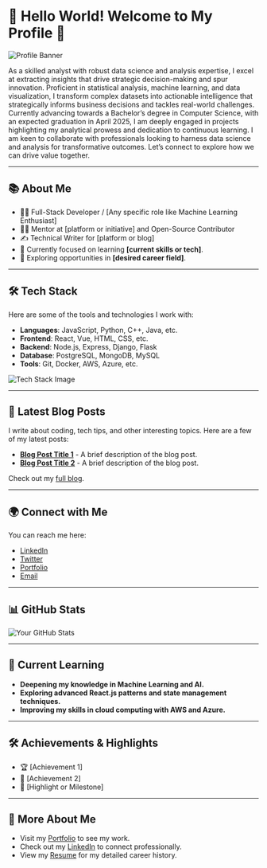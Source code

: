 # 🚀 Hello World! Welcome to My Profile 👋

![Profile Banner](![1738114456430](https://github.com/user-attachments/assets/9ad6bdaf-196b-4c6f-85dc-097d58550cf0)
)

As a skilled analyst with robust data science and analysis expertise, I excel at extracting insights that drive strategic decision-making and spur innovation. Proficient in statistical analysis, machine learning, and data visualization, I transform complex datasets into actionable intelligence that strategically informs business decisions and tackles real-world challenges. Currently advancing towards a Bachelor’s degree in Computer Science, with an expected graduation in April 2025, I am deeply engaged in projects highlighting my analytical prowess and dedication to continuous learning. I am keen to collaborate with professionals looking to harness data science and analysis for transformative outcomes. Let’s connect to explore how we can drive value together.

---

## 📚 About Me

- 👨‍💻 Full-Stack Developer / [Any specific role like Machine Learning Enthusiast]
- 🧑‍🏫 Mentor at [platform or initiative] and Open-Source Contributor
- ✍️ Technical Writer for [platform or blog]
- 🌱 Currently focused on learning **[current skills or tech]**.
- 💼 Exploring opportunities in **[desired career field]**.

---

## 🛠️ Tech Stack

Here are some of the tools and technologies I work with:

- **Languages**: JavaScript, Python, C++, Java, etc.
- **Frontend**: React, Vue, HTML, CSS, etc.
- **Backend**: Node.js, Express, Django, Flask
- **Database**: PostgreSQL, MongoDB, MySQL
- **Tools**: Git, Docker, AWS, Azure, etc.

![Tech Stack Image](link-to-your-tech-stack-image)

---

## 📖 Latest Blog Posts

I write about coding, tech tips, and other interesting topics. Here are a few of my latest posts:

- [**Blog Post Title 1**](link-to-post) - A brief description of the blog post.
- [**Blog Post Title 2**](link-to-post) - A brief description of the blog post.

Check out my [full blog](link-to-blog).

---

## 🌍 Connect with Me

You can reach me here:

- [LinkedIn](link-to-your-linkedin)
- [Twitter](link-to-your-twitter)
- [Portfolio](link-to-your-portfolio)
- [Email](mailto:your-email@example.com)

---

## 📊 GitHub Stats

![Your GitHub Stats](https://github-readme-stats.vercel.app/api?username=your-github-username&show_icons=true&hide_title=true)

---

## 🎯 Current Learning

- **Deepening my knowledge in Machine Learning and AI.**
- **Exploring advanced React.js patterns and state management techniques.**
- **Improving my skills in cloud computing with AWS and Azure.**

---

## 🛠️ Achievements & Highlights

- 🏆 [Achievement 1]
- 🌟 [Achievement 2]
- 🏅 [Highlight or Milestone]

---

## 🔗 More About Me

- Visit my [Portfolio](link-to-portfolio) to see my work.
- Check out my [LinkedIn](link-to-linkedin) to connect professionally.
- View my [Resume](link-to-resume) for my detailed career history.
